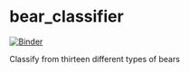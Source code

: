 # bear_classifier

[![Binder](https://mybinder.org/badge_logo.svg)](https://mybinder.org/v2/gh/ShamsherSingh85/bear_classifier/HEAD?urlpath=%2Fvoila%2Frender%2FBearClassifier.ipynb)

Classify from thirteen different types of bears
